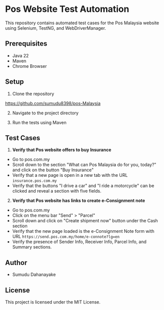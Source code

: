 
# Pos Website Test Automation

This repository contains automated test cases for the Pos Malaysia website using Selenium, TestNG, and WebDriverManager.

## Prerequisites

- Java 22
- Maven
- Chrome Browser

## Setup

1. Clone the repository

https://github.com/sumudu8398/pos-Malaysia

2. Navigate to the project directory

3. Run the tests using Maven


## Test Cases

1. **Verify that Pos website offers to buy Insurance**
- Go to pos.com.my
- Scroll down to the section "What can Pos Malaysia do for you, today?" and click on the button "Buy Insurance"
- Verify that a new page is open in a new tab with the URL `insurance.pos.com.my`
- Verify that the buttons "I drive a car" and "I ride a motorcycle" can be clicked and reveal a section with five fields.

2. **Verify that Pos website has links to create e-Consignment note**
- Go to pos.com.my
- Click on the menu bar "Send" > "Parcel"
- Scroll down and click on "Create shipment now" button under the Cash section
- Verify that the new page loaded is the e-Consignment Note form with URL `https://send.pos.com.my/home/e-connote?lg=en`
- Verify the presence of Sender Info, Receiver Info, Parcel Info, and Summary sections.

## Author

- Sumudu Dahanayake

## License

This project is licensed under the MIT License.
